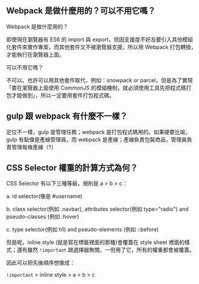 ## Webpack 是做什麼用的？可以不用它嗎？

Webpack 是做什麼用的？

即使現在瀏覽器有 ES6 的 import 與 export，但因支援度不好及要引入其他模組化套件來實作專案，而其他套件又不被瀏覽器支援，所以用 Webpack 打包轉換，才能執行在瀏覽器上面。

可以不用它嗎？

不可以。也許可以用其他套件取代，例如：snowpack or parcel，但是為了實現「要在瀏覽器上面使用 CommonJS 的模組機制，就必須使用工具先把程式碼打包才能做到」，所以一定要用套件打包程式碼。

## gulp 跟 webpack 有什麼不一樣？

定位不一樣，gulp 是管理任務；webpack 是打包程式碼用的。如果硬要比喻，gulp 有點像是產線管理員，而 webpack 是產線；產線負責包裝商品，管理員負責管理每條產線（?）

## CSS Selector 權重的計算方式為何？

CSS Selector 有以下三種等級，規則是 a > b > c：

a. id selector(像是 #username)

b. class selector(例如 .navbar), attributes selector(例如 type="radio") and pseudo-classes (例如 :hover)

c. type selector(例如 h1) and pseudo-elements (例如 ::before)

但是呢，inline style (就是寫在標籤裡面的那種)會覆蓋在 style sheet 裡面的樣式；還有雖然 `!important` 跟選擇器無關，一但用了它，所有的權重都會被覆蓋。

因此可以把先後順序想像成：

`!important` > inline style > a > b > c
